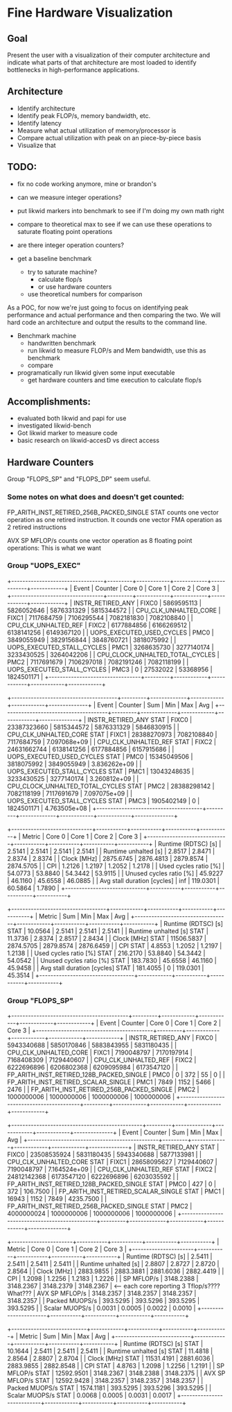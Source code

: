 # Fine Hardware Visualization
## Goal
Present the user with a visualization of their computer architecture and
indicate what parts of that architecture are most loaded to identify
bottlenecks in high-performance applications.

## Architecture
 - Identify architecture
 - Identify peak FLOP/s, memory bandwidth, etc.
 - Identify latency
 - Measure what actual utilization of memory/processor is
 - Compare actual utilization with peak on an piece-by-piece basis
 - Visualize that

## TODO:
 - fix no code working anymore, mine or brandon's
 - can we measure integer operations?

 - put likwid markers into benchmark to see if I'm doing my own math right
 - compare to theoretical max to see if we can use these operations to saturate
   floating point operations
 - are there integer operation counters?

 - get a baseline benchmark
   - try to saturate machine?
     - calculate flop/s
     - or use hardware counters
   - use theoretical numbers for comparison

As a POC, for now we're just going to focus on identifying peak performance and
actual performance and then comparing the two. We will hard code an
architecture and output the results to the command line. 

 - Benchmark machine
   - handwritten benchmark
   - run likwid to measure FLOP/s and Mem bandwidth, use this as benchmark
   - compare
 - programatically run likwid given some input executable
   - get hardware counters and time execution to calculate flop/s

## Accomplishments:
 - evaluated both likwid and papi for use
 - investigated likwid-bench
 - Got likwid marker to measure code
 - basic research on likwid-accesD vs direct access

## Hardware Counters
Group "FLOPS_SP" and "FLOPS_DP" seem useful.

### Some notes on what does and doesn't get counted:
FP_ARITH_INST_RETIRED_256B_PACKED_SINGLE STAT counts one vector operation as
one retired instruction. 
It counds one vector FMA operation as 2 retired instructions

AVX SP MFLOP/s counts one vector operation as 8 floating point operations: This
is what we want

### Group "UOPS_EXEC"
+---------------------------------+---------+------------+------------+------------+------------+
|              Event              | Counter |   Core 0   |   Core 1   |   Core 2   |   Core 3   |
+---------------------------------+---------+------------+------------+------------+------------+
|        INSTR_RETIRED_ANY        |  FIXC0  | 5869595113 | 5826052646 | 5876331329 | 5815344572 |
|      CPU_CLK_UNHALTED_CORE      |  FIXC1  | 7117684759 | 7106295544 | 7082181830 | 7082108840 |
|       CPU_CLK_UNHALTED_REF      |  FIXC2  | 6177884856 | 6166269512 | 6138141256 | 6149367120 |
|    UOPS_EXECUTED_USED_CYCLES    |   PMC0  | 3849055949 | 3829156844 | 3848760721 | 3818075992 |
|    UOPS_EXECUTED_STALL_CYCLES   |   PMC1  | 3268635730 | 3277140174 | 3233430525 | 3264042206 |
| CPU_CLOCK_UNHALTED_TOTAL_CYCLES |   PMC2  | 7117691679 | 7106297018 | 7082191246 | 7082118199 |
|    UOPS_EXECUTED_STALL_CYCLES   |   PMC3  |          0 |   27532022 |   53368956 | 1824501171 |
+---------------------------------+---------+------------+------------+------------+------------+

+--------------------------------------+---------+-------------+------------+------------+--------------+
|                 Event                | Counter |     Sum     |     Min    |     Max    |      Avg     |
+--------------------------------------+---------+-------------+------------+------------+--------------+
|        INSTR_RETIRED_ANY STAT        |  FIXC0  | 23387323660 | 5815344572 | 5876331329 |   5846830915 |
|      CPU_CLK_UNHALTED_CORE STAT      |  FIXC1  | 28388270973 | 7082108840 | 7117684759 | 7.097068e+09 |
|       CPU_CLK_UNHALTED_REF STAT      |  FIXC2  | 24631662744 | 6138141256 | 6177884856 |   6157915686 |
|    UOPS_EXECUTED_USED_CYCLES STAT    |   PMC0  | 15345049506 | 3818075992 | 3849055949 | 3.836262e+09 |
|    UOPS_EXECUTED_STALL_CYCLES STAT   |   PMC1  | 13043248635 | 3233430525 | 3277140174 | 3.260812e+09 |
| CPU_CLOCK_UNHALTED_TOTAL_CYCLES STAT |   PMC2  | 28388298142 | 7082118199 | 7117691679 | 7.097075e+09 |
|    UOPS_EXECUTED_STALL_CYCLES STAT   |   PMC3  |  1905402149 |          0 | 1824501171 | 4.763505e+08 |
+--------------------------------------+---------+-------------+------------+------------+--------------+

+-----------------------------+-----------+-----------+-----------+-----------+
|            Metric           |   Core 0  |   Core 1  |   Core 2  |   Core 3  |
+-----------------------------+-----------+-----------+-----------+-----------+
|     Runtime (RDTSC) [s]     |    2.5141 |    2.5141 |    2.5141 |    2.5141 |
|     Runtime unhalted [s]    |    2.8517 |    2.8471 |    2.8374 |    2.8374 |
|         Clock [MHz]         | 2875.6745 | 2876.4813 | 2879.8574 | 2874.5705 |
|             CPI             |    1.2126 |    1.2197 |    1.2052 |    1.2178 |
|    Used cycles ratio [%]    |   54.0773 |   53.8840 |   54.3442 |   53.9115 |
|   Unused cycles ratio [%]   |   45.9227 |   46.1160 |   45.6558 |   46.0885 |
| Avg stall duration [cycles] |    inf    |  119.0301 |   60.5864 |    1.7890 |
+-----------------------------+-----------+-----------+-----------+-----------+

+----------------------------------+------------+-----------+-----------+-----------+
|              Metric              |     Sum    |    Min    |    Max    |    Avg    |
+----------------------------------+------------+-----------+-----------+-----------+
|     Runtime (RDTSC) [s] STAT     |    10.0564 |    2.5141 |    2.5141 |    2.5141 |
|     Runtime unhalted [s] STAT    |    11.3736 |    2.8374 |    2.8517 |    2.8434 |
|         Clock [MHz] STAT         | 11506.5837 | 2874.5705 | 2879.8574 | 2876.6459 |
|             CPI STAT             |     4.8553 |    1.2052 |    1.2197 |    1.2138 |
|    Used cycles ratio [%] STAT    |   216.2170 |   53.8840 |   54.3442 |   54.0542 |
|   Unused cycles ratio [%] STAT   |   183.7830 |   45.6558 |   46.1160 |   45.9458 |
| Avg stall duration [cycles] STAT |   181.4055 |         0 |  119.0301 |   45.3514 |
+----------------------------------+------------+-----------+-----------+-----------+

### Group "FLOPS_SP"
+------------------------------------------+---------+------------+------------+------------+------------+
|                   Event                  | Counter |   Core 0   |   Core 1   |   Core 2   |   Core 3   |
+------------------------------------------+---------+------------+------------+------------+------------+
|             INSTR_RETIRED_ANY            |  FIXC0  | 5943340688 | 5850170846 | 5883843955 | 5831180435 |
|           CPU_CLK_UNHALTED_CORE          |  FIXC1  | 7190048797 | 7170197914 | 7168408309 | 7129440607 |
|           CPU_CLK_UNHALTED_REF           |  FIXC2  | 6222696896 | 6206802368 | 6209095984 | 6173547120 |
| FP_ARITH_INST_RETIRED_128B_PACKED_SINGLE |   PMC0  |          0 |        372 |         55 |          0 |
|    FP_ARITH_INST_RETIRED_SCALAR_SINGLE   |   PMC1  |       7849 |       1152 |       5466 |       2476 |
| FP_ARITH_INST_RETIRED_256B_PACKED_SINGLE |   PMC2  | 1000000006 | 1000000006 | 1000000006 | 1000000006 |
+------------------------------------------+---------+------------+------------+------------+------------+

+-----------------------------------------------+---------+-------------+------------+------------+--------------+
|                     Event                     | Counter |     Sum     |     Min    |     Max    |      Avg     |
+-----------------------------------------------+---------+-------------+------------+------------+--------------+
|             INSTR_RETIRED_ANY STAT            |  FIXC0  | 23508535924 | 5831180435 | 5943340688 |   5877133981 |
|           CPU_CLK_UNHALTED_CORE STAT          |  FIXC1  | 28658095627 | 7129440607 | 7190048797 | 7.164524e+09 |
|           CPU_CLK_UNHALTED_REF STAT           |  FIXC2  | 24812142368 | 6173547120 | 6222696896 |   6203035592 |
| FP_ARITH_INST_RETIRED_128B_PACKED_SINGLE STAT |   PMC0  |         427 |          0 |        372 |     106.7500 |
|    FP_ARITH_INST_RETIRED_SCALAR_SINGLE STAT   |   PMC1  |       16943 |       1152 |       7849 |    4235.7500 |
| FP_ARITH_INST_RETIRED_256B_PACKED_SINGLE STAT |   PMC2  |  4000000024 | 1000000006 | 1000000006 |   1000000006 |
+-----------------------------------------------+---------+-------------+------------+------------+--------------+

+----------------------+-----------+-----------+-----------+-----------+
|        Metric        |   Core 0  |   Core 1  |   Core 2  |   Core 3  |
+----------------------+-----------+-----------+-----------+-----------+
|  Runtime (RDTSC) [s] |    2.5411 |    2.5411 |    2.5411 |    2.5411 |
| Runtime unhalted [s] |    2.8807 |    2.8727 |    2.8720 |    2.8564 |
|      Clock [MHz]     | 2883.9855 | 2883.3881 | 2881.6036 | 2882.4419 |
|          CPI         |    1.2098 |    1.2256 |    1.2183 |    1.2226 |
|      SP MFLOP/s      | 3148.2388 | 3148.2367 | 3148.2379 | 3148.2367 | <-- each core reporting 3 Tflop/s???? What???
|    AVX SP MFLOP/s    | 3148.2357 | 3148.2357 | 3148.2357 | 3148.2357 |
|    Packed MUOPS/s    |  393.5295 |  393.5296 |  393.5295 |  393.5295 |
|    Scalar MUOPS/s    |    0.0031 |    0.0005 |    0.0022 |    0.0010 |
+----------------------+-----------+-----------+-----------+-----------+

+---------------------------+------------+-----------+-----------+-----------+
|           Metric          |     Sum    |    Min    |    Max    |    Avg    |
+---------------------------+------------+-----------+-----------+-----------+
|  Runtime (RDTSC) [s] STAT |    10.1644 |    2.5411 |    2.5411 |    2.5411 |
| Runtime unhalted [s] STAT |    11.4818 |    2.8564 |    2.8807 |    2.8704 |
|      Clock [MHz] STAT     | 11531.4191 | 2881.6036 | 2883.9855 | 2882.8548 |
|          CPI STAT         |     4.8763 |    1.2098 |    1.2256 |    1.2191 |
|      SP MFLOP/s STAT      | 12592.9501 | 3148.2367 | 3148.2388 | 3148.2375 |
|    AVX SP MFLOP/s STAT    | 12592.9428 | 3148.2357 | 3148.2357 | 3148.2357 |
|    Packed MUOPS/s STAT    |  1574.1181 |  393.5295 |  393.5296 |  393.5295 |
|    Scalar MUOPS/s STAT    |     0.0068 |    0.0005 |    0.0031 |    0.0017 |
+---------------------------+------------+-----------+-----------+-----------+

